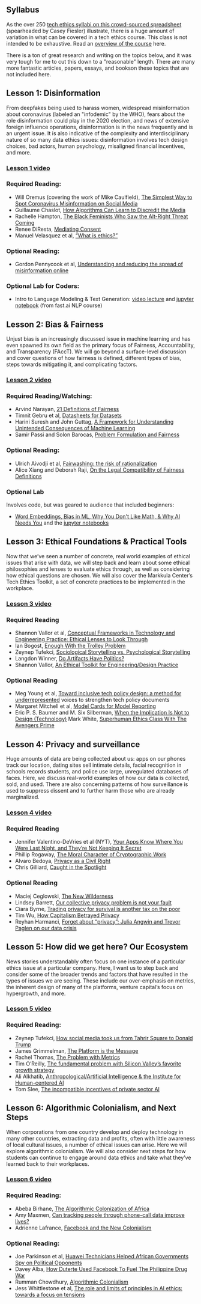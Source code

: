 ## Syllabus

As the over 250 [tech ethics syllabi on this crowd-sourced spreadsheet](https://docs.google.com/spreadsheets/d/1jWIrA8jHz5fYAW4h9CkUD8gKS5V98PDJDymRf8d9vKI/edit#gid=0) (spearheaded by Casey Fiesler) illustrate, there is a huge amount of variation in what can be covered in a tech ethics course.  This class is not intended to be exhaustive. Read an [overview of the course](/) here.

There is a ton of great research and writing on the topics below, and it was very tough for me to cut this down to a "reasonable" length. There are many more fantastic articles, papers, essays, and bookson these topics that are not included here.

## Lesson 1: Disinformation

From deepfakes being used to harass women, widespread misinformation about coronavirus (labeled an "infodemic" by the WHO), fears about the role disinformation could play in the 2020 election, and news of extensive foreign influence operations, disinformation is in the news frequently and is an urgent issue. It is also indicative of the complexity and interdisciplinary nature of so many data ethics issues: disinformation involves tech design choices, bad actors, human psychology, misaligned financial incentives, and more.

### [Lesson 1 video](http://ethics.fast.ai/videos/?lesson=1)

### Required Reading:

- Will Oremus (covering the work of Mike Caulfield), [The Simplest Way to Spot Coronavirus Misinformation on Social Media](https://onezero.medium.com/the-simplest-way-to-spot-coronavirus-misinformation-on-social-media-4b7995448071)
- Guillaume Chaslot, [How Algorithms Can Learn to Discredit the Media](https://medium.com/@guillaumechaslot/how-algorithms-can-learn-to-discredit-the-media-d1360157c4fa)
- Rachelle Hampton, [The Black Feminists Who Saw the Alt-Right Threat Coming](https://slate.com/technology/2019/04/black-feminists-alt-right-twitter-gamergate.html)
- Renee DiResta, [Mediating Consent](https://www.ribbonfarm.com/2019/12/17/mediating-consent/)
- Manuel Velasquez et al, [“What is ethics?”](https://www.scu.edu/ethics/ethics-resources/ethical-decision-making/what-is-ethics/)

### Optional Reading:
- Gordon Pennycook et al, [Understanding and reducing the spread of misinformation online](https://psyarxiv.com/3n9u8/)

### Optional Lab for Coders:
- Intro to Language Modeling & Text Generation: [video lecture](https://www.youtube.com/watch?v=PNNHaQUQqW8&list=PLtmWHNX-gukKocXQOkQjuVxglSDYWsSh9&index=12&t=0s) and [jupyter notebook](https://github.com/fastai/course-nlp/blob/master/5-nn-imdb.ipynb) (from fast.ai NLP course)

## Lesson 2: Bias & Fairness

Unjust bias is an increasingly discussed issue in machine learning and has even spawned its own field as the primary focus of Fairness, Accountability, and Transparency (FAccT).  We will go beyond a surface-level discussion and cover questions of how fairness is defined, different types of bias, steps towards mitigating it, and complicating factors.

### [Lesson 2 video](http://ethics.fast.ai/videos/?lesson=2)

### Required Reading/Watching:

- Arvind Narayan, [21 Definitions of Fairness](https://www.youtube.com/watch?v=jIXIuYdnyyk)
- Timnit Gebru et al, [Datasheets for Datasets](https://arxiv.org/abs/1803.09010)
- Harini Suresh and John Guttag, [A Framework for Understanding Unintended Consequences of Machine Learning](https://arxiv.org/abs/1901.10002)
- Samir Passi and Solon Barocas, [Problem Formulation and Fairness](https://arxiv.org/abs/1901.02547)

### Optional Reading:
- Ulrich Aivodji et al, [Fairwashing: the risk of rationalization](https://arxiv.org/abs/1901.09749)
- Alice Xiang and Deborah Raji, [On the Legal Compatibility of Fairness Definitions](https://arxiv.org/abs/1912.00761)

### Optional Lab
Involves code, but was geared to audience that included beginners:
- [Word Embeddings, Bias in ML, Why You Don't Like Math, & Why AI Needs You](https://www.youtube.com/watch?v=25nC0n9ERq4) and the [jupyter notebooks](https://github.com/fastai/word-embeddings-workshop)

## Lesson 3: Ethical Foundations & Practical Tools

Now that we’ve seen a number of concrete, real world examples of ethical issues that arise with data, we will step back and learn about some ethical philosophies and lenses to evaluate ethics through, as well as considering how ethical questions are chosen.  We will also cover the Markkula Center’s Tech Ethics Toolkit, a set of concrete practices to be implemented in the workplace.

### [Lesson 3 video](http://ethics.fast.ai/videos/?lesson=3)

### Required Reading
- Shannon Vallor et al, [Conceptual Frameworks in Technology and Engineering Practice: Ethical Lenses to Look Through](https://www.scu.edu/ethics-in-technology-practice/ethical-lenses/)
- Ian Bogost, [Enough With the Trolley Problem](https://www.theatlantic.com/technology/archive/2018/03/got-99-problems-but-a-trolley-aint-one/556805/)
- Zeynep Tufekci, [Sociological Storytelling vs. Psychological Storytelling](https://blogs.scientificamerican.com/observations/the-real-reason-fans-hate-the-last-season-of-game-of-thrones/)
- Langdon Winner, [Do Artifacts Have Politics?](https://www.cc.gatech.edu/~beki/cs4001/Winner.pdf)
- Shannon Vallor, [An Ethical Toolkit for Engineering/Design Practice](https://www.scu.edu/ethics-in-technology-practice/ethical-toolkit/)

### Optional Reading
- Meg Young et al, [Toward inclusive tech policy design: a method for underrepresented](https://link.springer.com/article/10.1007/s10676-019-09497-z)
voices to strengthen tech policy documents
- Margaret Mitchell et al, [Model Cards for Model Reporting](https://arxiv.org/abs/1810.03993)
- Eric P. S. Baumer and M. Six Silberman, [When the Implication Is Not to Design (Technology)](https://www.ics.uci.edu/~djp3/classes/2011_01_INF134/papers/impl9-rev.pdf)
Mark White, [Superhuman Ethics Class With The Avengers Prime](https://media.wiley.com/product_data/excerpt/72/11180745/1118074572-234.pdf)

## Lesson 4: Privacy and surveillance

Huge amounts of data are being collected about us: apps on our phones track our location, dating sites sell intimate details, facial recognition in schools records students, and police use large, unregulated databases of faces.  Here, we discuss real-world examples of how our data is collected, sold, and used.  There are also concerning patterns of how surveillance is used to suppress dissent and to further harm those who are already marginalized.

### [Lesson 4 video](http://ethics.fast.ai/videos/?lesson=4)

### Required Reading
- Jennifer Valentino-DeVries et al (NYT), [Your Apps Know Where You Were Last Night, and They’re Not Keeping It Secret](https://www.nytimes.com/interactive/2018/12/10/business/location-data-privacy-apps.html)
- Phillip Rogaway, [The Moral Character of Cryptographic Work](https://web.cs.ucdavis.edu/~rogaway/papers/moral-fn.pdf)
- Alvaro Bedoya, [Privacy as a Civil Right](https://papers.ssrn.com/sol3/papers.cfm?abstract_id=3599201)
- Chris Gilliard, [Caught in the Spotlight](https://urbanomnibus.net/2020/01/caught-in-the-spotlight/)

### Optional Reading
- Maciej Ceglowski, [The New Wilderness](https://idlewords.com/2019/06/the_new_wilderness.htm)
- Lindsey Barrett, [Our collective privacy problem is not your fault](https://www.fastcompany.com/90447583/our-collective-privacy-problem-is-not-your-fault)
- Ciara Byrne, [Trading privacy for survival is another tax on the poor](https://www.fastcompany.com/90317495/another-tax-on-the-poor-surrendering-privacy-for-survival)
- Tim Wu, [How Capitalism Betrayed Privacy](https://www.nytimes.com/2019/04/10/opinion/sunday/privacy-capitalism.html)
- Reyhan Harmanci, [Forget about “privacy”: Julia Angwin and Trevor Paglen on our data crisis](https://www.fastcompany.com/90337954/who-cares-about-liberty-julia-angwin-and-trevor-paglen-on-privacy-surveillance-and-the-mess-were-in)

## Lesson 5: How did we get here? Our Ecosystem
News stories understandably often focus on one instance of a particular ethics issue at a particular company.  Here, I want us to step back and consider some of the broader trends and factors that have resulted in the types of issues we are seeing.  These include our over-emphasis on metrics, the inherent design of many of the platforms, venture capital’s focus on hypergrowth, and more.

### [Lesson 5 video](http://ethics.fast.ai/videos/?lesson=6)

### Required Reading:
- Zeynep Tufekci, [How social media took us from Tahrir Square to Donald Trump](https://www.technologyreview.com/s/611806/how-social-media-took-us-from-tahrir-square-to-donald-trump/)
- James Grimmelman, [The Platform is the Message](https://papers.ssrn.com/sol3/papers.cfm?abstract_id=3132758)
- Rachel Thomas, [The Problem with Metrics](https://www.fast.ai/2019/09/24/metrics/)
- Tim O’Reilly, [The fundamental problem with Silicon Valley’s favorite growth strategy](https://qz.com/1540608/the-problem-with-silicon-valleys-obsession-with-blitzscaling-growth/)
- Ali Alkhatib, [Anthropological/Artificial Intelligence & the Institute for Human-centered AI](https://ali-alkhatib.com/blog/anthropological-intelligence)
- Tom Slee, [The incompatible incentives of private sector AI](https://tomslee.github.io/publication/oup_private_sector_ai/)

## Lesson 6: Algorithmic Colonialism, and Next Steps
When corporations from one country develop and deploy technology in many other countries, extracting data and profits, often with little awareness of local cultural issues, a number of ethical issues can arise. Here we will explore algorithmic colonialism.  We will also consider next steps for how students can continue to engage around data ethics and take what they’ve learned back to their workplaces.

### [Lesson 6 video](http://ethics.fast.ai/videos/?lesson=9)

### Required Reading:
- Abeba Birhane, [The Algorithmic Colonization of Africa](https://reallifemag.com/the-algorithmic-colonization-of-africa/)
- Amy Maxmen, [Can tracking people through phone-call data improve lives?](https://www.nature.com/articles/d41586-019-01679-5)
- Adrienne Lafrance, [Facebook and the New Colonialism](https://www.theatlantic.com/technology/archive/2016/02/facebook-and-the-new-colonialism/462393/)

### Optional Reading:
- Joe Parkinson et al, [Huawei Technicians Helped African Governments Spy on Political Opponents](https://www.wsj.com/articles/huawei-technicians-helped-african-governments-spy-on-political-opponents-11565793017)
- Davey Alba, [How Duterte Used Facebook To Fuel The Philippine Drug War](https://www.buzzfeednews.com/article/daveyalba/facebook-philippines-dutertes-drug-war)
- Rumman Chowdhury, [Algorithmic Colonialism](https://docs.google.com/document/d/1wyes_kCE_WlctUtEQw5yuuJplddkSQtuGHBMxsjycGA/edit#heading=h.7bwzqcvjorcc)
- Jess Whittlestone et al, [The role and limits of principles in AI ethics: towards a focus on tensions](https://www.aies-conference.com/2019/wp-content/papers/main/AIES-19_paper_188.pdf)

